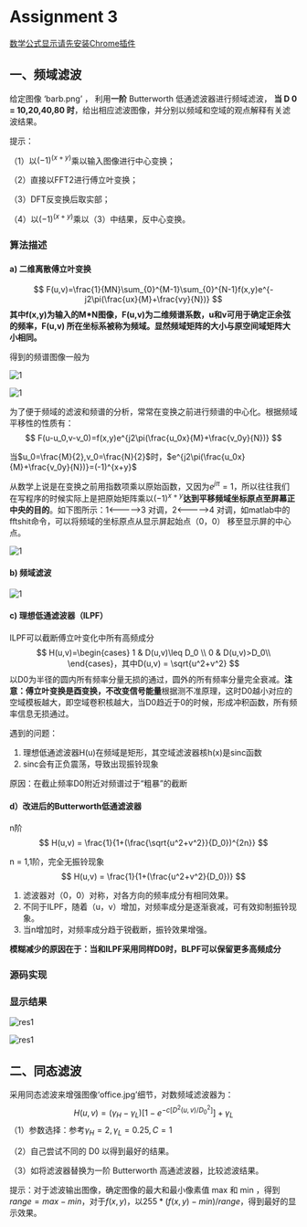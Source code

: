 # Assignment 3

<script type="text/javascript" src="http://cdn.mathjax.org/mathjax/latest/MathJax.js?config=default"></script>
[数学公式显示请先安装Chrome插件](https://chrome.google.com/webstore/detail/mathjax-plugin-for-github/ioemnmodlmafdkllaclgeombjnmnbima)

## 一、频域滤波

给定图像 ‘barb.png’ ， 利用**一阶** Butterworth 低通滤波器进行频域滤波， **当 D 0 = 10,20,40,80 时**，给出相应滤波图像，并分别以频域和空域的观点解释有关滤波结果。

提示：

（1）以$(-1)^{(x+y)}$乘以输入图像进行中心变换；

（2）直接以FFT2进行傅立叶变换； 

（3）DFT反变换后取实部；

（4）以$(-1)^{(x+y)}$乘以（3）中结果，反中心变换。



### 算法描述

#### a) 二维离散傅立叶变换

$$
F(u,v)=\frac{1}{MN}\sum_{0}^{M-1}\sum_{0}^{N-1}f(x,y)e^{-j2\pi(\frac{ux}{M}+\frac{vy}{N})}
$$
**其中f(x,y)为输入的M*N图像，F(u,v)为二维频谱系数，u和v可用于确定正余弦的频率，F(u,v) 所在坐标系被称为频域。显然频域矩阵的大小与原空间域矩阵大小相同。**

得到的频谱图像一般为

![1](Assets/1.jpg)

![1](Assets/3.jpg)



为了便于频域的滤波和频谱的分析，常常在变换之前进行频谱的中心化。根据频域平移性的性质有：
$$
   F(u-u_0,v-v_0)=f(x,y)e^{j2\pi(\frac{u_0x}{M}+\frac{v_0y}{N})}
$$

   当$u_0=\frac{M}{2},v_0=\frac{N}{2}$时，$e^{j2\pi(\frac{u_0x}{M}+\frac{v_0y}{N})}=(-1)^{x+y}$

从数学上说是在变换之前用指数项乘以原始函数，又因为$e^{j\pi}=1$，所以往往我们在写程序的时候实际上是把原始矩阵乘以$(-1)^{x+y}$**达到平移频域坐标原点至屏幕正中央的目的**。如下图所示：1<----->3 对调，2<----->4 对调，如matlab中的fftshit命令，可以将频域的坐标原点从显示屏起始点（0，0） 移至显示屏的中心点。

![1](Assets/2.jpg)





#### b) 频域滤波

![1](Assets/4.jpg)

####  c) 理想低通滤波器（ILPF）

ILPF可以截断傅立叶变化中所有高频成分
$$
H(u,v)=\begin{cases}
   1 & D(u,v)\leq D_0 \\
   0 & D(u,v)>D_0\\
   \end{cases}，其中D(u,v) = \sqrt{u^2+v^2}
$$
以D0为半径的圆内所有频率分量无损的通过，圆外的所有频率分量完全衰减。**注意：傅立叶变换是酉变换，不改变信号能量**根据测不准原理，这时D0越小对应的空域模板越大，即空域卷积核越大，当D0趋近于0的时候，形成冲积函数，所有频率信息无损通过。



遇到的问题：

   1. 理想低通滤波器H(u)在频域是矩形，其空域滤波器核h(x)是sinc函数
   2. sinc会有正负震荡，导致出现振铃现象

原因：在截止频率D0附近对频谱过于“粗暴”的截断



#### d）改进后的Butterworth低通滤波器

n阶
$$
H(u,v) = \frac{1}{1+(\frac{\sqrt{u^2+v^2}}{D_0})^{2n}}
$$

n = 1,1阶，完全无振铃现象
$$
H(u,v) = \frac{1}{1+(\frac{u^2+v^2}{D_0})}
$$

1. 滤波器对（0，0）对称，对各方向的频率成分有相同效果。
2. 不同于ILPF，随着（u，v）增加，对频率成分是逐渐衰减，可有效抑制振铃现象。
3. 当n增加时，对频率成分趋于锐截断，振铃效果增强。

**模糊减少的原因在于：当和ILPF采用同样D0时，BLPF可以保留更多高频成分**



### 源码实现



### 显示结果

![res1](Assets/5.jpg)

![res1](Assets/6.jpg)









## 二、同态滤波

采用同态滤波来增强图像‘office.jpg’细节，对数频域滤波器为：
$$
H(u,v)=(\gamma_H-\gamma_L)[1-e^{-c[D^2(u,v)/D_0^2]}]+\gamma_L
$$
（1）参数选择：参考$\gamma_H=2,\gamma_L=0.25,C=1$

（2）自己尝试不同的 D0 以得到最好的结果。

（3）如将滤波器替换为一阶 Butterworth 高通滤波器，比较滤波结果。

提示：对于滤波输出图像，确定图像的最大和最小像素值 max 和 min ，得到 $range=max-min$，对于$f(x,y)$，以$255*(f(x,y)-min)/range$，得到最好的显示效果。











